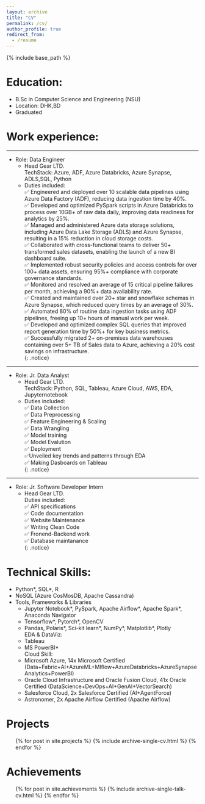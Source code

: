 ```yaml
---
layout: archive
title: "CV"
permalink: /cv/
author_profile: true
redirect_from:
  - /resume
---
```


{% include base_path %}

# Education:    
* B.Sc in Computer Science and Engineering (NSU)  
* Location: DHK,BD   
* Graduated


# Work experience:    
---
* Role: Data Engineer  
  * Head Gear LTD.  
  TechStack: Azure, ADF, Azure Databricks, Azure Synapse, ADLS,SQL, Python  
  * Duties included:  
  ✅ Engineered and deployed over 10 scalable data pipelines using Azure Data Factory (ADF), reducing data ingestion time by 40%.    
  ✅ Developed and optimized PySpark scripts in Azure Databricks to process over 10GB+ of raw data daily, improving data readiness for analytics by 25%.  
  ✅ Managed and administered Azure data storage solutions, including Azure Data Lake Storage (ADLS) and Azure Synapse, resulting in a 15% reduction in cloud storage costs.  
  ✅ Collaborated with cross-functional teams to deliver 50+ transformed sales datasets, enabling the launch of a new BI dashboard suite.  
  ✅ Implemented robust security policies and access controls for over 100+ data assets, ensuring 95%+ compliance with corporate governance standards.  
  ✅ Monitored and resolved an average of 15 critical pipeline failures per month, achieving a 90%+ data availability rate.  
  ✅ Created and maintained over 20+ star and snowflake schemas in Azure Synapse, which reduced query times by an average of 30%.  
  ✅ Automated 80% of routine data ingestion tasks using ADF pipelines, freeing up 10+ hours of manual work per week.  
  ✅ Developed and optimized complex SQL queries that improved report generation time by 50%+ for key business metrics.  
  ✅ Successfully migrated 2+ on-premises data warehouses containing over 5+ TB of Sales data to Azure, achieving a 20% cost savings on infrastructure.  
{: .notice}  
  
---
* Role: Jr. Data Analyst  
  * Head Gear LTD.  
  TechStack: Python, SQL, Tableau, Azure Cloud, AWS, EDA, Jupyternotebook  
  * Duties included:   
  ✅ Data Collection    
  ✅ Data Preprocessing  
  ✅ Feature Engineering & Scaling  
  ✅ Data Wrangling  
  ✅ Model training  
  ✅ Model Evalution  
  ✅ Deployment  
  ✅Unveiled key trends and patterns through EDA     
  ✅ Making Dasboards on Tableau    
 {: .notice}

---
* Role: Jr. Software Developer Intern  
  * Head Gear LTD.  
  Duties included:  
  ✅ API specifications  
  ✅ Code documentation  
  ✅ Website Maintenance  
  ✅ Writing Clean Code  
  ✅ Fronend-Backend work  
  ✅ Database maintanance  
 {: .notice}
  
# Technical Skills:  
* Python*, SQL*, R  
* NoSQL (Azure CosMosDB, Apache Cassandra)  
* Tools, Frameworks & Libraries  
  * Jupyter Notebook*, PySpark, Apache Airflow*, Apache Spark*, Anaconda Navigator  
  * Tensorflow*, Pytorch*, OpenCV  
  * Pandas, Polaris*, Sci-kit learn*, NumPy*, Matplotlib*, Plotly  
EDA & DataViz:   
  * Tableau  
  * MS PowerBI*  
Cloud Skill:  
  * Microsoft Azure, 14x Microsoft Certified (Data+Fabric+AI+AzureML+Mlflow+AzureDatabricks+AzureSynapseAnalytics+PowerBI)  
  * Oracle Cloud Infrastructure and Oracle Fusion Cloud, 41x Oracle Certified (DataScience+DevOps+AI+GenAI+VectorSearch)  
  * Salesforce Cloud, 2x Salesforce Certified (AI+AgentForce)
  * Astronomer, 2x Apache Airflow Certified (Apache Airflow) 
 
Projects
======
  <ul>{% for post in site.projects %}
    {% include archive-single-cv.html %}
  {% endfor %}</ul>

Achievements
======
  <ul>{% for post in site.achievements %}
    {% include archive-single-talk-cv.html %}
  {% endfor %}</ul>
  
